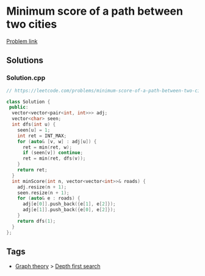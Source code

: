 # Minimum score of a path between two cities

[Problem link](https://leetcode.com/problems/minimum-score-of-a-path-between-two-cities/)

## Solutions


### Solution.cpp
```cpp
// https://leetcode.com/problems/minimum-score-of-a-path-between-two-cities/

class Solution {
 public:
  vector<vector<pair<int, int>>> adj;
  vector<char> seen;
  int dfs(int u) {
    seen[u] = 1;
    int ret = INT_MAX;
    for (auto& [v, w] : adj[u]) {
      ret = min(ret, w);
      if (seen[v]) continue;
      ret = min(ret, dfs(v));
    }
    return ret;
  }
  int minScore(int n, vector<vector<int>>& roads) {
    adj.resize(n + 1);
    seen.resize(n + 1);
    for (auto& e : roads) {
      adj[e[0]].push_back({e[1], e[2]});
      adj[e[1]].push_back({e[0], e[2]});
    }
    return dfs(1);
  }
};
```
## Tags

* [Graph theory](/Collections/graph-theory.md#graph-theory) > [Depth first search](/Collections/graph-theory.md#depth-first-search)
